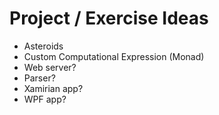 # Project / Exercise Ideas

- Asteroids
- Custom Computational Expression (Monad)
- Web server?
- Parser?
- Xamirian app?
- WPF app?
